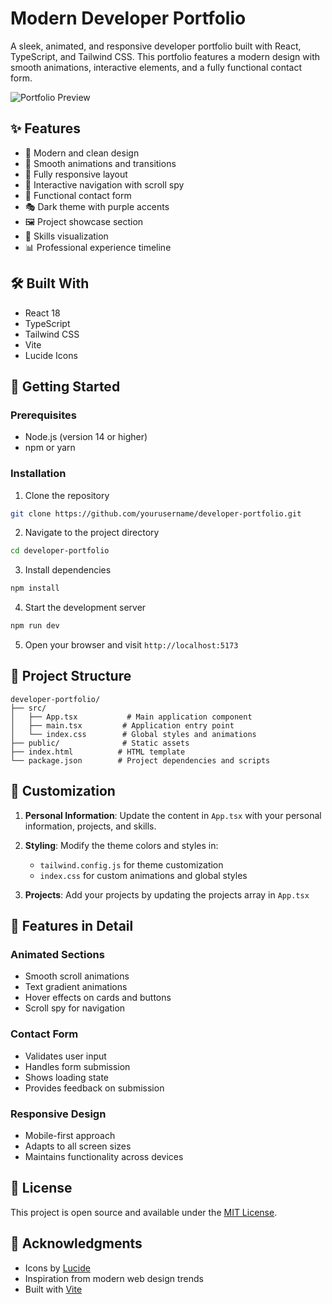 # Modern Developer Portfolio

A sleek, animated, and responsive developer portfolio built with React, TypeScript, and Tailwind CSS. This portfolio features a modern design with smooth animations, interactive elements, and a fully functional contact form.

![Portfolio Preview](https://images.unsplash.com/photo-1517694712202-14dd9538aa97?auto=format&fit=crop&q=80&w=1200)

## ✨ Features

- 🎨 Modern and clean design
- 🌟 Smooth animations and transitions
- 📱 Fully responsive layout
- 🎯 Interactive navigation with scroll spy
- 📝 Functional contact form
- 🎭 Dark theme with purple accents
- 🖼️ Project showcase section
- 💪 Skills visualization
- 📊 Professional experience timeline

## 🛠️ Built With

- React 18
- TypeScript
- Tailwind CSS
- Vite
- Lucide Icons

## 🚀 Getting Started

### Prerequisites

- Node.js (version 14 or higher)
- npm or yarn

### Installation

1. Clone the repository
```bash
git clone https://github.com/yourusername/developer-portfolio.git
```

2. Navigate to the project directory
```bash
cd developer-portfolio
```

3. Install dependencies
```bash
npm install
```

4. Start the development server
```bash
npm run dev
```

5. Open your browser and visit `http://localhost:5173`

## 📁 Project Structure

```
developer-portfolio/
├── src/
│   ├── App.tsx           # Main application component
│   ├── main.tsx         # Application entry point
│   └── index.css        # Global styles and animations
├── public/              # Static assets
├── index.html          # HTML template
└── package.json        # Project dependencies and scripts
```

## 🎨 Customization

1. **Personal Information**: Update the content in `App.tsx` with your personal information, projects, and skills.

2. **Styling**: Modify the theme colors and styles in:
   - `tailwind.config.js` for theme customization
   - `index.css` for custom animations and global styles

3. **Projects**: Add your projects by updating the projects array in `App.tsx`

## 🌟 Features in Detail

### Animated Sections
- Smooth scroll animations
- Text gradient animations
- Hover effects on cards and buttons
- Scroll spy for navigation

### Contact Form
- Validates user input
- Handles form submission
- Shows loading state
- Provides feedback on submission

### Responsive Design
- Mobile-first approach
- Adapts to all screen sizes
- Maintains functionality across devices

## 📝 License

This project is open source and available under the [MIT License](LICENSE).



## 🙏 Acknowledgments

- Icons by [Lucide](https://lucide.dev)
- Inspiration from modern web design trends
- Built with [Vite](https://vitejs.dev)
